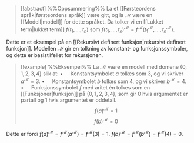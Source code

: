 
> [!abstract] %%Oppsummering%%
La et [[Førsteordens språk|førsteordens språk]] være gitt, og la $\mathcal{M}$ være en [[Modell|modell]] for dette språket. Da tolker vi en [[Lukket term|lukket term]] $f(t_{1},\ldots,t_{n})$ som $f(t_{1},\ldots,t_{n})^{\mathcal{M}}=f^{\mathcal{M}}(t_{1}^{\mathcal{M}},\ldots,t_{n}^{\mathcal{M}})$.

Dette er et eksempel på en [[Rekursivt definert funksjon|rekursivt definert funksjon]]. Modellen $\mathcal{M}$ gir en tolkning av konstant- og funksjonssymboler, og dette er basistilfellet for rekursjonen.


> [!example] %%Eksempel%%
> La $\mathcal{M}$ være en modell med domene $\{0,1,2,3,4\}$ slik at:
> $\bullet\quad$ Konstantsymbolet $a$ tolkes som $3$, og vi skriver $a^{\mathcal{M}}=3$.
> $\bullet\quad$ Konstantsymbolet $b$ tolkes som $4$, og vi skriver $b^{\mathcal{M}}=4$.
> $\bullet\quad$ Funksjonssymbolet $f$ med aritet én tolkes som en [[Funksjoner|funksjon]] på $\{0,1,2,3,4\}$, som gir $0$ hvis argumentet er partall og $1$ hvis argumentet er oddetall.
> $$f(a)^{\mathcal{M}}=1$$
> $$f(b)^{\mathcal{M}}=0$$

Dette er fordi $f(a)^{\mathcal{M}}=f^{\mathcal{M}}(a^{\mathcal{M}})=f^{\mathcal{M}}(3)=1$. $f(b)^{\mathcal{M}}=f^{\mathcal{M}}(b^{\mathcal{M}})=f^{\mathcal{M}}(4)=0$.
